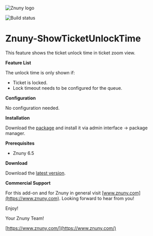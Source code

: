 ![Znuny logo](https://www.znuny.com/assets/images/logo_small.png)

![Build status](https://badge.proxy.znuny.com/Znuny4OTRS-ShowTicketUnlockTime/rel-6_4)

Znuny-ShowTicketUnlockTime
===============================
This feature shows the ticket unlock time in ticket zoom view.

**Feature List**

The unlock time is only shown if:

* Ticket is locked.
* Lock timeout needs to be configured for the queue.

**Configuration**

No configuration needed.

**Installation**

Download the [package](https://addons.znuny.com/api/addon_repos/public/2399/latest) and install it via admin interface -> package manager.

**Prerequisites**

- Znuny 6.5

**Download**

Download the [latest version](https://addons.znuny.com/api/addon_repos/public/2399/latest).

**Commercial Support**

For this add-on and for Znuny in general visit [www.znuny.com](https://www.znuny.com). Looking forward to hear from you!

Enjoy!

Your Znuny Team!

[https://www.znuny.com/](https://www.znuny.com/)

